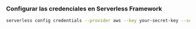 ### Configurar las credenciales en Serverless Framework

```bash
serverless config credentials --provider aws --key your-secret-key --secret  your-secret --profile your-profile --overwrite
```
